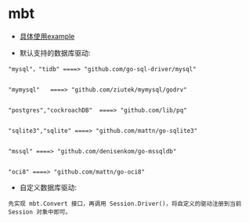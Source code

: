 # mbt

* [具体使用example](https://github.com/kotlin2018/example.git)

* 默认支持的数据库驱动:
````
"mysql"，"tidb" ====> "github.com/go-sql-driver/mysql"


"mymysql"   ====> "github.com/ziutek/mymysql/godrv"


"postgres","cockroachDB"  ====> "github.com/lib/pq"


"sqlite3","sqlite" ====> "github.com/mattn/go-sqlite3"


"mssql" ====> "github.com/denisenkom/go-mssqldb"


"oci8" ====> "github.com/mattn/go-oci8"

````

* 自定义数据库驱动:
````
先实现 mbt.Convert 接口，再调用 Session.Driver()，将自定义的驱动注册到当前 Session 对象中即可。
````




